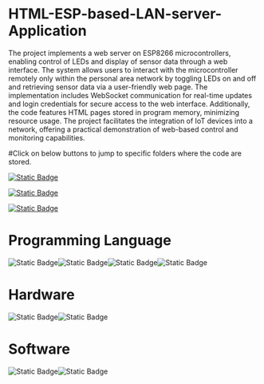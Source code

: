 # HTML-ESP-based-LAN-server-Application

The project implements a web server on ESP8266 microcontrollers, enabling control of LEDs and display of sensor data through a web interface. The system allows users to interact with the microcontroller remotely only within the personal area network by toggling LEDs on and off and retrieving sensor data via a user-friendly web page. The implementation includes WebSocket communication for real-time updates and login credentials for secure access to the web interface. Additionally, the code features HTML pages stored in program memory, minimizing resource usage. The project facilitates the integration of IoT devices into a network, offering a practical demonstration of web-based control and monitoring capabilities.

#Click on below buttons to jump to specific folders where the code are stored.

[![Static Badge](https://img.shields.io/badge/ESP12F_Code-blue)](ESP12F.c)

[![Static Badge](https://img.shields.io/badge/User_WebPage_HTML_Code-white)](UserWebPage.html)

[![Static Badge](https://img.shields.io/badge/Logout_WebPage_HTML_Code-green)](logout.html)


# Programming Language
![Static Badge](https://img.shields.io/badge/Embedded_C-red)![Static Badge](https://img.shields.io/badge/HTML5-white)![Static Badge](https://img.shields.io/badge/CSS-green)![Static Badge](https://img.shields.io/badge/JavaScript-yellow)

# Hardware 
![Static Badge](https://img.shields.io/badge/ESP-12F-black)![Static Badge](https://img.shields.io/badge/NodeMCU-white)

# Software
![Static Badge](https://img.shields.io/badge/Arduino_IDE-green)![Static Badge](https://img.shields.io/badge/Visual_Studio_Code-blue)



